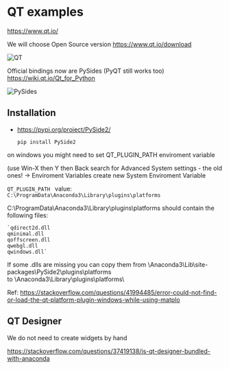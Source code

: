 # QT examples

https://www.qt.io/

We will choose Open Source version
https://www.qt.io/download

![QT](https://upload.wikimedia.org/wikipedia/commons/thumb/0/0b/Qt_logo_2016.svg/175px-Qt_logo_2016.svg.png)

Official bindings now are PySides (PyQT still works too)
https://wiki.qt.io/Qt_for_Python

![PySides](https://qt-wiki-uploads.s3.amazonaws.com/images/3/33/Py-128.png)

## Installation
* https://pypi.org/project/PySide2/

    `pip install PySide2`
    
on windows you might need to set QT_PLUGIN_PATH enviroment variable

(use Win-X then Y then Back search for Advanced System settings - the old ones! -> Enviroment Variables 
create new System Enviroment Variable

`QT_PLUGIN_PATH `
value:
`C:\ProgramData\Anaconda3\Library\plugins\platforms`

C:\ProgramData\Anaconda3\Library\plugins\platforms
should contain the following files:

    `qdirect2d.dll
    qminimal.dll
    qoffscreen.dll
    qwebgl.dll
    qwindows.dll`

If some .dlls are missing you can copy them from 
\Anaconda3\Lib\site-packages\PySide2\plugins\platforms\
to \Anaconda3\Library\plugins\platforms\

Ref: https://stackoverflow.com/questions/41994485/error-could-not-find-or-load-the-qt-platform-plugin-windows-while-using-matplo

## QT Designer 
We do not need to create widgets by hand

https://stackoverflow.com/questions/37419138/is-qt-designer-bundled-with-anaconda



    

